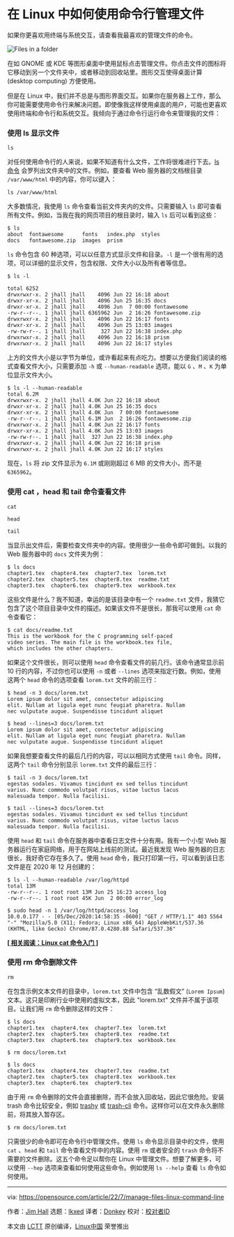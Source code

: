 [#]: subject: "**How I manage files from the Linux command lin**e"
[#]: via: "https://opensource.com/article/22/7/manage-files-linux-command-line"
[#]: author: "Jim Hall https://opensource.com/users/jim-hall"
[#]: collector: "lkxed"
[#]: translator: "Donkey"
[#]: reviewer: " "
[#]: publisher: " "
[#]: url: " "

在 Linux 中如何使用命令行管理文件
======
如果你更喜欢用终端与系统交互，请查看我最喜欢的管理文件的命令。

![Files in a folder][1]

在如 GNOME 或 KDE 等图形桌面中使用鼠标点击管理文件。你点击文件的图标将它移动到另一个文件夹中，或者移动到回收站里。图形交互使得桌面计算 (desktop computing) 方便使用。

但是在 Linux 中，我们并不总是与图形界面交互。如果你在服务器上工作，那么你可能需要使用命令行来解决问题。即使像我这样使用桌面的用户，可能也更喜欢使用终端和命令行和系统交互。我倾向于通过命令行运行命令来管理我的文件：

### 使用 ls 显示文件

```
ls
```

对任何使用命令行的人来说，如果不知道有什么文件，工作将很难进行下去。[ls 命令][2] 会罗列出文件夹中的文件。例如，要查看 Web 服务器的文档根目录 `/var/www/html` 中的内容，你可以键入：

```
ls /var/www/html
```

大多数情况，我使用 `ls` 命令查看当前文件夹内的文件。只需要输入 `ls` 即可查看所有文件。例如，当我在我的网页项目的根目录时，输入 `ls` 后可以看到这些：

```
$ ls
about  fontawesome      fonts   index.php  styles
docs   fontawesome.zip  images  prism
```

`ls` 命令包含 60 种选项，可以以任意方式显示文件和目录。`-l` 是一个很有用的选项，可以详细的显示文件，包含权限、文件大小以及所有者等信息。

```
$ ls -l

total 6252
drwxrwxr-x. 2 jhall jhall    4096 Jun 22 16:18 about
drwxr-xr-x. 2 jhall jhall    4096 Jun 25 16:35 docs
drwxr-xr-x. 2 jhall jhall    4096 Jun  7 00:00 fontawesome
-rw-r--r--. 1 jhall jhall 6365962 Jun  2 16:26 fontawesome.zip
drwxrwxr-x. 2 jhall jhall    4096 Jun 22 16:17 fonts
drwxr-xr-x. 2 jhall jhall    4096 Jun 25 13:03 images
-rw-rw-r--. 1 jhall jhall     327 Jun 22 16:38 index.php
drwxrwxr-x. 2 jhall jhall    4096 Jun 22 16:18 prism
drwxrwxr-x. 2 jhall jhall    4096 Jun 22 16:17 styles
```

上方的文件大小是以字节为单位，或许看起来有点吃力。想要以方便我们阅读的格式查看文件大小，只需要添加 `-h` 或 `--human-readable` 选项，能以 `G` 、`M` 、`K` 为单位显示文件大小。

```
$ ls -l --human-readable
total 6.2M
drwxrwxr-x. 2 jhall jhall 4.0K Jun 22 16:18 about
drwxr-xr-x. 2 jhall jhall 4.0K Jun 25 16:35 docs
drwxr-xr-x. 2 jhall jhall 4.0K Jun  7 00:00 fontawesome
-rw-r--r--. 1 jhall jhall 6.1M Jun  2 16:26 fontawesome.zip
drwxrwxr-x. 2 jhall jhall 4.0K Jun 22 16:17 fonts
drwxr-xr-x. 2 jhall jhall 4.0K Jun 25 13:03 images
-rw-rw-r--. 1 jhall jhall  327 Jun 22 16:38 index.php
drwxrwxr-x. 2 jhall jhall 4.0K Jun 22 16:18 prism
drwxrwxr-x. 2 jhall jhall 4.0K Jun 22 16:17 styles
```

现在，`ls` 将 zip 文件显示为 `6.1M` 或刚刚超过 6 MB 的文件大小，而不是 `6365962`。

### 使用 cat ，head 和 tail 命令查看文件

```
cat
```

```
head
```

```
tail
```

当显示出文件后，需要检查文件夹中的内容。使用很少一些命令即可做到。以我的 Web 服务器中的 `docs` 文件夹为例：

```
$ ls docs
chapter1.tex  chapter4.tex  chapter7.tex  lorem.txt
chapter2.tex  chapter5.tex  chapter8.tex  readme.txt
chapter3.tex  chapter6.tex  chapter9.tex  workbook.tex
```

这些文件是什么？我不知道，幸运的是该目录中有一个 `readme.txt` 文件，我猜它包含了这个项目目录中文件的描述。如果该文件不是很长，那我可以使用 `cat` 命令查看它：

```
$ cat docs/readme.txt 
This is the workbook for the C programming self-paced
video series. The main file is the workbook.tex file,
which includes the other chapters.
```

如果这个文件很长，则可以使用 `head` 命令查看文件的前几行。该命令通常显示前 10 行的内容，不过你也可以使用 `-n` 或者 `--lines` 选项来指定行数。例如，使用这两个 `head` 命令的选项查看 `lorem.txt` 文件的前三行：

```
$ head -n 3 docs/lorem.txt 
Lorem ipsum dolor sit amet, consectetur adipiscing
elit. Nullam at ligula eget nunc feugiat pharetra. Nullam
nec vulputate augue. Suspendisse tincidunt aliquet

$ head --lines=3 docs/lorem.txt 
Lorem ipsum dolor sit amet, consectetur adipiscing
elit. Nullam at ligula eget nunc feugiat pharetra. Nullam
nec vulputate augue. Suspendisse tincidunt aliquet
```

如果我想要查看文件的最后几行的内容，可以以相同方式使用 `tail` 命令。同样，这两个 `tail` 命令分别显示 `lorem.txt` 文件的最后三行：

```
$ tail -n 3 docs/lorem.txt 
egestas sodales. Vivamus tincidunt ex sed tellus tincidunt
varius. Nunc commodo volutpat risus, vitae luctus lacus
malesuada tempor. Nulla facilisi.

$ tail --lines=3 docs/lorem.txt 
egestas sodales. Vivamus tincidunt ex sed tellus tincidunt
varius. Nunc commodo volutpat risus, vitae luctus lacus
malesuada tempor. Nulla facilisi.
```

使用 `head` 和 `tail` 命令在服务器中查看日志文件十分有用。我有一个小型 Web 服务器运行在家庭网络，用于在网站上线前的测试。最近我发现 Web 服务器的日志很长，我好奇它存在多久了。使用 `head` 命令，我只打印第一行，可以看到该日志文件是在 2020 年 12 月创建的：

```
$ ls -l --human-readable /var/log/httpd
total 13M
-rw-r--r--. 1 root root 13M Jun 25 16:23 access_log
-rw-r--r--. 1 root root 45K Jun  2 00:00 error_log

$ sudo head -n 1 /var/log/httpd/access_log
10.0.0.177 - - [05/Dec/2020:14:58:35 -0600] "GET / HTTP/1.1" 403 5564 "-" "Mozilla/5.0 (X11; Fedora; Linux x86_64) AppleWebKit/537.36 (KHTML, like Gecko) Chrome/87.0.4280.88 Safari/537.36"
```

**[[ 相关阅读：Linux cat 命令入门 ]][3]**

### 使用 rm 命令删除文件

```
rm
```

在包含示例文本文件的目录中，`lorem.txt` 文件中包含 “乱数假文” (`Lorem Ipsum`) 文本。这只是印刷行业中使用的虚拟文本，因此 "lorem.txt" 文件并不属于该项目。让我们用 `rm` 命令删除这样的文件：

```
$ ls docs
chapter1.tex  chapter4.tex  chapter7.tex  lorem.txt
chapter2.tex  chapter5.tex  chapter8.tex  readme.txt
chapter3.tex  chapter6.tex  chapter9.tex  workbook.tex

$ rm docs/lorem.txt 

$ ls docs
chapter1.tex  chapter4.tex  chapter7.tex  readme.txt
chapter2.tex  chapter5.tex  chapter8.tex  workbook.tex
chapter3.tex  chapter6.tex  chapter9.tex
```

由于用 `rm` 命令删除的文件会直接删除，而不会放入回收站，因此它很危险。安装 trash 命令比较安全，例如 [trashy][4] 或 [trash-cli][5] 命令。这样你可以在文件永久删除前，将其放入暂存区。

```
$ rm docs/lorem.txt
```

只需很少的命令即可在命令行中管理文件。使用 `ls` 命令显示目录中的文件，使用 `cat` 、`head` 和 `tail` 命令查看文件中的内容。使用 `rm` 或者安全的 `trash` 命令将不需要的文件删除。这五个命令足以帮你在 Linux 中管理文件。想要了解更多，可以使用 `--hep` 选项来查看如何使用这些命令。例如使用 `ls --help` 查看 `ls` 命令如何使用。

--------------------------------------------------------------------------------

via: https://opensource.com/article/22/7/manage-files-linux-command-line

作者：[Jim Hall][a]
选题：[lkxed][b]
译者：[Donkey](https://github.com/Donkey-Hao)
校对：[校对者ID](https://github.com/校对者ID)

本文由 [LCTT](https://github.com/LCTT/TranslateProject) 原创编译，[Linux中国](https://linux.cn/) 荣誉推出

[a]: https://opensource.com/users/jim-hall
[b]: https://github.com/lkxed
[1]: https://opensource.com/sites/default/files/lead-images/files_documents_paper_folder.png
[2]: https://opensource.com/article/19/7/master-ls-command
[3]: https://opensource.com/article/19/2/getting-started-cat-command
[4]: https://gitlab.com/trashy/trashy
[5]: https://github.com/andreafrancia/trash-cli
